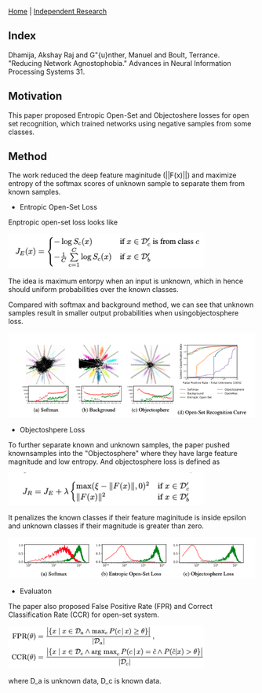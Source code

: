 [Home](https://clojia.github.io/) | [Independent Research](https://clojia.github.io/independent-research/) 

## Index
Dhamija, Akshay Raj and G\"{u}nther, Manuel and Boult, Terrance. "Reducing Network Agnostophobia." Advances in Neural Information Processing Systems 31.

## Motivation
This paper proposed Entropic Open-Set and Objectoshere losses for open set recognition, which trained networks using negative samples from some classes.

## Method

The work reduced the deep feature maginitude (||F(x)||) and maximize entropy of the softmax scores of unknown sample to separate them from known samples.

- Entropic Open-Set Loss

Enptropic open-set loss looks like 

<img src="images/objectosphere-enptropic.png" width="400"> 

The idea is maximum entorpy when an input is unknown, which in hence should uniform probabilities over the known classes.

Compared with softmax and background method, we can see that unknown samples result in smaller output probabilities when usingobjectosphere loss.

<img src="images/objectosphere-responses.png" width="700"> 

- Objectoshpere Loss

To further separate known and unknown samples, the paper pushed knownsamples into the "Objectosphere" where they have large feature magnitude and low entropy. And objectosphere loss is defined as

<img src="images/objectosphere-loss.png" width="400"> 

It penalizes the known classes if their feature maginitude is inside epsilon and unknown classes if their magnitude is greater than zero.

<img src="images/objectosphere-deep-feature=magnitudes.png" width="700"> 


- Evaluaton

The paper also proposed False Positive Rate (FPR) and Correct Classification Rate (CCR) for open-set system.

<img src="images/objectosphere-metrics.png" width="400"> 

where D_a is unknown data, D_c is known data.

